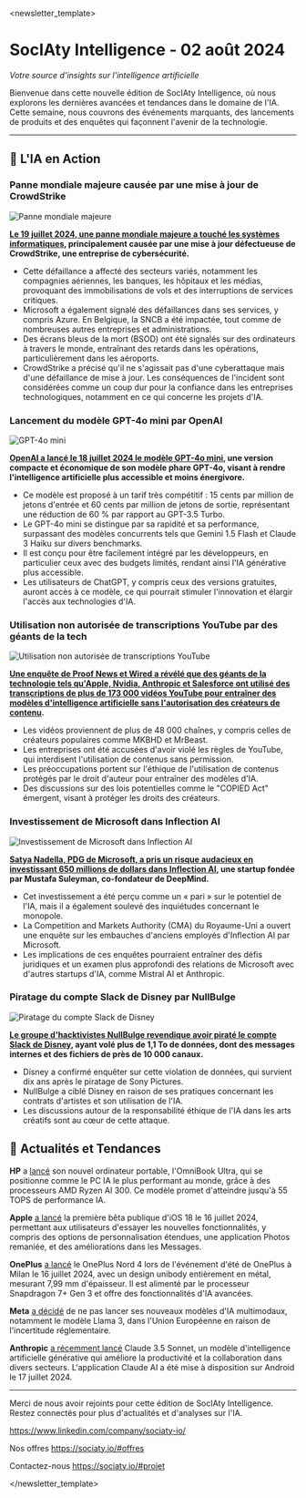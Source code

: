 <newsletter_template>
# SocIAty Intelligence - 02 août 2024

*Votre source d'insights sur l'intelligence artificielle*

Bienvenue dans cette nouvelle édition de SocIAty Intelligence, où nous explorons les dernières avancées et tendances dans le domaine de l'IA. Cette semaine, nous couvrons des événements marquants, des lancements de produits et des enquêtes qui façonnent l'avenir de la technologie.

---

## 🚀 L'IA en Action

### Panne mondiale majeure causée par une mise à jour de CrowdStrike
![Panne mondiale majeure](https://www.lalibre.be/resizer/v2/DJKT6XHSFVAWLEPHGXU57OMBKY.jpg?auth=52ceaac95271f8fde0bf451c2c3f3e9e114644e265d605872e70675f8b62aa58&width=1200&height=630&quality=85&focal=2700,1800&watermark=https://cloudfront-eu-central-1.images.arcpublishing.com/ipmgroup/N2W5JL3V7JEUTOYYZCW5FAG7M4.png:100:0,557)

**[Le 19 juillet 2024, une panne mondiale majeure a touché les systèmes informatiques](https://www.lalibre.be/economie/digital/2024/07/19/une-panne-microsoft-affecte-le-monde-entier-la-sncb-impactee-D5EMEGSCDFGXLAQMWVQBCTDC3I/), principalement causée par une mise à jour défectueuse de CrowdStrike, une entreprise de cybersécurité.**

- Cette défaillance a affecté des secteurs variés, notamment les compagnies aériennes, les banques, les hôpitaux et les médias, provoquant des immobilisations de vols et des interruptions de services critiques.
- Microsoft a également signalé des défaillances dans ses services, y compris Azure. En Belgique, la SNCB a été impactée, tout comme de nombreuses autres entreprises et administrations.
- Des écrans bleus de la mort (BSOD) ont été signalés sur des ordinateurs à travers le monde, entraînant des retards dans les opérations, particulièrement dans les aéroports.
- CrowdStrike a précisé qu'il ne s'agissait pas d'une cyberattaque mais d'une défaillance de mise à jour. Les conséquences de l'incident sont considérées comme un coup dur pour la confiance dans les entreprises technologiques, notamment en ce qui concerne les projets d'IA.

### Lancement du modèle GPT-4o mini par OpenAI
![GPT-4o mini](https://tii.imgix.net/production/articles/13222/7a668e48-c237-41d7-9f55-b4d2a28f71f2-hxtwKO.png?fm=jpg&auto=compress&w=1200&frame=0)

**[OpenAI a lancé le 18 juillet 2024 le modèle GPT-4o mini](https://www.theinformation.com/articles/why-smaller-could-be-better), une version compacte et économique de son modèle phare GPT-4o, visant à rendre l'intelligence artificielle plus accessible et moins énergivore.**

- Ce modèle est proposé à un tarif très compétitif : 15 cents par million de jetons d'entrée et 60 cents par million de jetons de sortie, représentant une réduction de 60 % par rapport au GPT-3.5 Turbo.
- Le GPT-4o mini se distingue par sa rapidité et sa performance, surpassant des modèles concurrents tels que Gemini 1.5 Flash et Claude 3 Haiku sur divers benchmarks.
- Il est conçu pour être facilement intégré par les développeurs, en particulier ceux avec des budgets limités, rendant ainsi l'IA générative plus accessible.
- Les utilisateurs de ChatGPT, y compris ceux des versions gratuites, auront accès à ce modèle, ce qui pourrait stimuler l'innovation et élargir l'accès aux technologies d'IA.

### Utilisation non autorisée de transcriptions YouTube par des géants de la tech
![Utilisation non autorisée de transcriptions YouTube](https://media.wired.com/photos/66958889b908de73c50ff0ff/191:100/w_1280,c_limit/Apple,-Nvidia,-Anthropic-Used-Thousands-of-Swiped-YouTube-Videos-to-Train-AI-GettyImages-1460873513.jpg)

**[Une enquête de Proof News et Wired a révélé que des géants de la technologie tels qu'Apple, Nvidia, Anthropic et Salesforce ont utilisé des transcriptions de plus de 173 000 vidéos YouTube pour entraîner des modèles d'intelligence artificielle sans l'autorisation des créateurs de contenu](https://www.wired.com/story/youtube-training-data-apple-nvidia-anthropic/).**

- Les vidéos proviennent de plus de 48 000 chaînes, y compris celles de créateurs populaires comme MKBHD et MrBeast.
- Les entreprises ont été accusées d'avoir violé les règles de YouTube, qui interdisent l'utilisation de contenus sans permission.
- Les préoccupations portent sur l'éthique de l'utilisation de contenus protégés par le droit d'auteur pour entraîner des modèles d'IA.
- Des discussions sur des lois potentielles comme le "COPIED Act" émergent, visant à protéger les droits des créateurs.

### Investissement de Microsoft dans Inflection AI
![Investissement de Microsoft dans Inflection AI](https://images.indianexpress.com/2024/07/satya-nadella.jpg)

**[Satya Nadella, PDG de Microsoft, a pris un risque audacieux en investissant 650 millions de dollars dans Inflection AI](https://indianexpress.com/article/technology/artificial-intelligence/how-microsofts-satya-nadella-became-techs-steely-eyed-ai-gambler-9455728/), une startup fondée par Mustafa Suleyman, co-fondateur de DeepMind.**

- Cet investissement a été perçu comme un « pari » sur le potentiel de l'IA, mais il a également soulevé des inquiétudes concernant le monopole.
- La Competition and Markets Authority (CMA) du Royaume-Uni a ouvert une enquête sur les embauches d'anciens employés d'Inflection AI par Microsoft.
- Les implications de ces enquêtes pourraient entraîner des défis juridiques et un examen plus approfondi des relations de Microsoft avec d'autres startups d'IA, comme Mistral AI et Anthropic.

### Piratage du compte Slack de Disney par NullBulge
![Piratage du compte Slack de Disney](https://d15shllkswkct0.cloudfront.net/wp-content/blogs.dir/1/files/2024/07/disneyhacked.jpg)

**[Le groupe d'hacktivistes NullBulge revendique avoir piraté le compte Slack de Disney](https://siliconangle.com/2024/07/15/hacktivist-group-nullbulge-claims-breach-disneys-slack-releases-1tb-data/), ayant volé plus de 1,1 To de données, dont des messages internes et des fichiers de près de 10 000 canaux.**

- Disney a confirmé enquêter sur cette violation de données, qui survient dix ans après le piratage de Sony Pictures.
- NullBulge a ciblé Disney en raison de ses pratiques concernant les contrats d'artistes et son utilisation de l'IA.
- Les discussions autour de la responsabilité éthique de l'IA dans les arts créatifs sont au cœur de cette attaque.

## 📰 Actualités et Tendances

**HP** a [lancé](https://venturebeat.com/ai/hp-launches-ai-pcs-with-focus-on-security-and-trust/) son nouvel ordinateur portable, l'OmniBook Ultra, qui se positionne comme le PC IA le plus performant au monde, grâce à des processeurs AMD Ryzen AI 300. Ce modèle promet d'atteindre jusqu'à 55 TOPS de performance IA.

**Apple** [a lancé](https://www.clubic.com/actualite-532497-apple-pourrait-lancer-la-premiere-beta-publique-d-ios-18-des-demain.html) la première bêta publique d'iOS 18 le 16 juillet 2024, permettant aux utilisateurs d'essayer les nouvelles fonctionnalités, y compris des options de personnalisation étendues, une application Photos remaniée, et des améliorations dans les Messages.

**OnePlus** [a lancé](https://www.techradar.com/phones/oneplus-phones/oneplus-teases-the-nord-4s-all-metal-body-and-ai-features-in-new-preview) le OnePlus Nord 4 lors de l'événement d'été de OnePlus à Milan le 16 juillet 2024, avec un design unibody entièrement en métal, mesurant 7,99 mm d'épaisseur. Il est alimenté par le processeur Snapdragon 7+ Gen 3 et offre des fonctionnalités d'IA avancées.

**Meta** [a décidé](https://www.firstpost.com/tech/meta-to-stop-offering-future-multimodal-ai-models-in-eu-over-lack-of-clarity-from-regulators-13794281.html) de ne pas lancer ses nouveaux modèles d'IA multimodaux, notamment le modèle Llama 3, dans l'Union Européenne en raison de l'incertitude réglementaire.

**Anthropic** [a récemment lancé](https://iblnews.org/claude-3-5-sonnet-becomes-a-favorite-ai-productivity-tool/) Claude 3.5 Sonnet, un modèle d'intelligence artificielle générative qui améliore la productivité et la collaboration dans divers secteurs. L'application Claude AI a été mise à disposition sur Android le 17 juillet 2024.

---

Merci de nous avoir rejoints pour cette édition de SocIAty Intelligence. Restez connectés pour plus d'actualités et d'analyses sur l'IA.

https://www.linkedin.com/company/sociaty-io/

Nos offres https://sociaty.io/#offres

Contactez-nous https://sociaty.io/#projet

</newsletter_template>